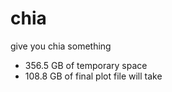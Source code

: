 # chia
give you chia something 



- 356.5 GB of temporary space
- 108.8 GB of final plot file will take 
